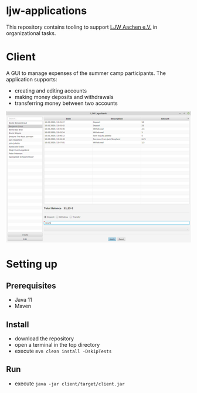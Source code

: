 # ljw-applications

This repository contains tooling to support [LJW Aachen e.V.](http://ljw-aachen.de/) in organizational tasks. 

# Client
A GUI to manage expenses of the summer camp participants. The application supports:
- creating and editing accounts
- making money deposits and withdrawals 
- transferring money between two accounts

![UI Showcase](ljw-fx-client/ui-showcase.png)

# Setting up
## Prerequisites
- Java 11
- Maven
## Install
- download the repository
- open a terminal in the top directory
- execute `mvn clean install -DskipTests`
## Run
- execute `java -jar client/target/client.jar`



